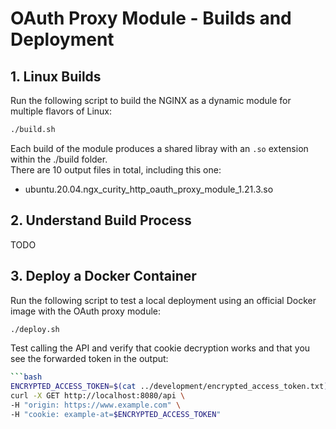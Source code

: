 # OAuth Proxy Module - Builds and Deployment

## 1. Linux Builds

Run the following script to build the NGINX as a dynamic module for multiple flavors of Linux:

```bash
./build.sh
```

Each build of the module produces a shared libray with an `.so` extension within the ./build folder.\
There are 10 output files in total, including this one:

- ubuntu.20.04.ngx_curity_http_oauth_proxy_module_1.21.3.so

## 2. Understand Build Process

TODO

## 3. Deploy a Docker Container

Run the following script to test a local deployment using an official Docker image with the OAuth proxy module:

```bash
./deploy.sh
```
Test calling the API and verify that cookie decryption works and that you see the forwarded token in the output:

```bash
```bash
ENCRYPTED_ACCESS_TOKEN=$(cat ../development/encrypted_access_token.txt)
curl -X GET http://localhost:8080/api \
-H "origin: https://www.example.com" \
-H "cookie: example-at=$ENCRYPTED_ACCESS_TOKEN"
```
